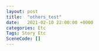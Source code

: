 ```yaml
---
layout: post
title:  "others_test"
date:   2021-02-10 22:00:00 +0000
categories: Etc
Tags: Story Etc
SceneCode: []
---
```


